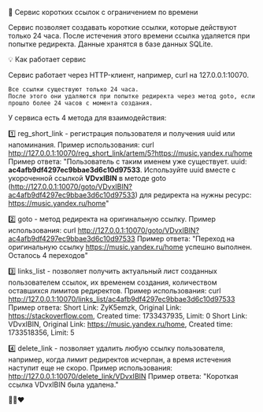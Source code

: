 🚀 Сервис коротких ссылок с ограничением по времени

Сервис позволяет создавать короткие ссылки, которые действуют только 24 часа. После истечения этого времени ссылка удаляется при попытке редиректа. Данные хранятся в базе данных SQLite.

💡 Как работает сервис

Сервис работает через HTTP-клиент, например, curl на 127.0.0.1:10070.

    Все ссылки существуют только 24 часа.
    После этого они удаляются при попытке редиректа через метод goto, если прошло более 24 часов с момента создания.

У сервиса есть 4 метода для взаимодействия:

1️⃣ reg_short_link  - регистрация пользователя и получения uuid или напоминания.
   Пример использования: curl http://127.0.0.1:10070/reg_short_link/artem/5?https://music.yandex.ru/home
   Пример ответа: "Пользователь с таким именем уже существует. uuid: **ac4afb9df4297ec9bbae3d6c10d97533**. Используйте uuid вместе с укороченной ссылкой **VDvxIBIN** в методе goto (http://127.0.0.1:10070/goto/VDvxIBIN?ac4afb9df4297ec9bbae3d6c10d97533) для редиректа на нужны ресурс: https://music.yandex.ru/home"

2️⃣ goto - метод редиректа на оригинальную ссылку.
   Пример использования: curl http://127.0.0.1:10070/goto/VDvxIBIN?ac4afb9df4297ec9bbae3d6c10d97533
   Пример ответа: "Переход на оригинальную ссылку https://music.yandex.ru/home успешно выполнен. Осталось 4 переходов"

3️⃣ links_list - позволяет получить актуальный лист созданных пользователем ссылок, их временем создания, количеством оставшихся лимитов редиректов.
   Пример использования: curl http://127.0.0.1:10070/links_list/ac4afb9df4297ec9bbae3d6c10d97533
   Пример ответа:
       Short Link: ZyK5emzk, Original Link: https://stackoverflow.com, Created time: 1733437935, Limit: 0
       Short Link: VDvxIBIN, Original Link: https://music.yandex.ru/home, Created time: 1733518356, Limit: 5

4️⃣ delete_link - позволяет удалить любую ссылку пользователя, например, когда лимит редиректов исчерпан, а время истечения наступит еще не скоро.
   Пример использования: http://127.0.0.1:10070/delete_link/VDvxIBIN
   Пример ответа: "Короткая ссылка VDvxIBIN была удалена."

💪🤓❤️